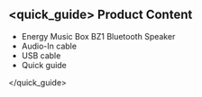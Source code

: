 ## <quick_guide> Product Content

* Energy Music Box BZ1 Bluetooth Speaker
* Audio-In cable
* USB cable
* Quick guide

</quick_guide>
